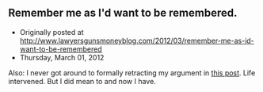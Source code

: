 ## Remember me as I'd want to be remembered.

 * Originally posted at http://www.lawyersgunsmoneyblog.com/2012/03/remember-me-as-id-want-to-be-remembered
 * Thursday, March 01, 2012

Also: I never got around to formally retracting my argument in [this post](http://lawyersgunsmon.wpengine.com/2011/12/in-praise-of-hitchens). Life intervened. But I did mean to and now I have.